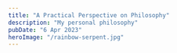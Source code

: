 ```yaml
---
title: "A Practical Perspective on Philosophy"
description: "My personal philosophy"
pubDate: "6 Apr 2023"
heroImage: "/rainbow-serpent.jpg"
---
```



